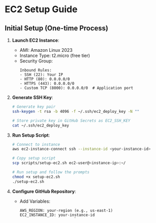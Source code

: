 # EC2 Setup Guide

## Initial Setup (One-time Process)

1. **Launch EC2 Instance**:
   - AMI: Amazon Linux 2023
   - Instance Type: t2.micro (free tier)
   - Security Group:
     ```
     Inbound Rules:
     - SSH (22): Your IP
     - HTTP (80): 0.0.0.0/0
     - HTTPS (443): 0.0.0.0/0
     - Custom TCP (8000): 0.0.0.0/0  # Application port
     ```

2. **Generate SSH Key**:
   ```bash
   # Generate key pair
   ssh-keygen -t rsa -b 4096 -f ~/.ssh/ec2_deploy_key -N ""
   
   # Store private key in GitHub Secrets as EC2_SSH_KEY
   cat ~/.ssh/ec2_deploy_key
   ```

3. **Run Setup Script**:
   ```bash
   # Connect to instance
   aws ec2-instance-connect ssh --instance-id <your-instance-id>
   
   # Copy setup script
   scp scripts/setup-ec2.sh ec2-user@<instance-ip>:~/
   
   # Run setup and follow the prompts
   chmod +x setup-ec2.sh
   ./setup-ec2.sh
   ```

4. **Configure GitHub Repository**:
   - Add Variables:
     ```
     AWS_REGION: your-region (e.g., us-east-1)
     EC2_INSTANCE_ID: your-instance-id
     AWS_SA_ROLE_ARN: your-role-arn
     ```
   - Add Secrets:
     ```
     EC2_SSH_KEY: your-private-key (from step 2)
     ```

## Verification Steps

1. **Test Docker Installation**:
   ```bash
   # Reconnect to apply group changes
   exit
   aws ec2-instance-connect ssh --instance-id <your-instance-id>
   
   # Verify Docker
   docker run hello-world
   ```

2. **Check Directories**:
   ```bash
   ls -la ~/deploy ~/static
   ```

3. **Verify Environment**:
   ```bash
   cat ~/.env
   ```

## Deployment Process (Automated)

The GitHub Actions workflow will automatically:
1. Get EC2 instance IP
2. Build Docker image
3. Deploy to EC2 instance

Deployments are triggered by:
- Push to main branch
- Manual workflow dispatch

## Troubleshooting

1. **Docker Permission Issues**:
   ```bash
   sudo usermod -aG docker ec2-user
   # Log out and log back in
   ```

2. **Directory Permissions**:
   ```bash
   chmod 755 ~/deploy ~/static
   ```

3. **Environment Variables**:
   ```bash
   chmod 600 ~/.env
   source ~/.env
   ```

## References
- [Amazon Linux 2023 Guide](https://docs.aws.amazon.com/linux/al2023/ug/)
- [Docker Installation](https://docs.docker.com/engine/install/)
- [EC2 Instance Connect](https://docs.aws.amazon.com/AWSEC2/latest/UserGuide/Connect-using-EC2-Instance-Connect.html) 